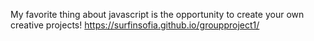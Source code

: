 My favorite thing about javascript is the opportunity to create your own creative projects!
https://surfinsofia.github.io/groupproject1/
